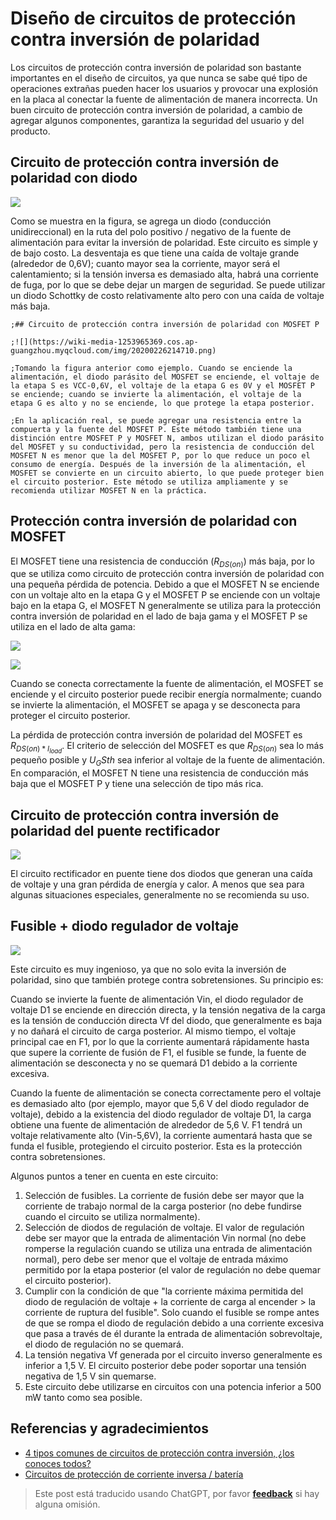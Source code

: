 # Diseño de circuitos de protección contra inversión de polaridad

Los circuitos de protección contra inversión de polaridad son bastante importantes en el diseño de circuitos, ya que nunca se sabe qué tipo de operaciones extrañas pueden hacer los usuarios y provocar una explosión en la placa al conectar la fuente de alimentación de manera incorrecta. Un buen circuito de protección contra inversión de polaridad, a cambio de agregar algunos componentes, garantiza la seguridad del usuario y del producto.

## Circuito de protección contra inversión de polaridad con diodo

![](https://wiki-media-1253965369.cos.ap-guangzhou.myqcloud.com/img/20211201155111.png)

Como se muestra en la figura, se agrega un diodo (conducción unidireccional) en la ruta del polo positivo / negativo de la fuente de alimentación para evitar la inversión de polaridad. Este circuito es simple y de bajo costo. La desventaja es que tiene una caída de voltaje grande (alrededor de 0,6V); cuanto mayor sea la corriente, mayor será el calentamiento; si la tensión inversa es demasiado alta, habrá una corriente de fuga, por lo que se debe dejar un margen de seguridad. Se puede utilizar un diodo Schottky de costo relativamente alto pero con una caída de voltaje más baja.

```
;## Circuito de protección contra inversión de polaridad con MOSFET P

;![](https://wiki-media-1253965369.cos.ap-guangzhou.myqcloud.com/img/20200226214710.png)

;Tomando la figura anterior como ejemplo. Cuando se enciende la alimentación, el diodo parásito del MOSFET se enciende, el voltaje de la etapa S es VCC-0,6V, el voltaje de la etapa G es 0V y el MOSFET P se enciende; cuando se invierte la alimentación, el voltaje de la etapa G es alto y no se enciende, lo que protege la etapa posterior.

;En la aplicación real, se puede agregar una resistencia entre la compuerta y la fuente del MOSFET P. Este método también tiene una distinción entre MOSFET P y MOSFET N, ambos utilizan el diodo parásito del MOSFET y su conductividad, pero la resistencia de conducción del MOSFET N es menor que la del MOSFET P, por lo que reduce un poco el consumo de energía. Después de la inversión de la alimentación, el MOSFET se convierte en un circuito abierto, lo que puede proteger bien el circuito posterior. Este método se utiliza ampliamente y se recomienda utilizar MOSFET N en la práctica.
```

## Protección contra inversión de polaridad con MOSFET

El MOSFET tiene una resistencia de conducción ($R_{DS(on)}$) más baja, por lo que se utiliza como circuito de protección contra inversión de polaridad con una pequeña pérdida de potencia. Debido a que el MOSFET N se enciende con un voltaje alto en la etapa G y el MOSFET P se enciende con un voltaje bajo en la etapa G, el MOSFET N generalmente se utiliza para la protección contra inversión de polaridad en el lado de baja gama y el MOSFET P se utiliza en el lado de alta gama:

![](https://wiki-media-1253965369.cos.ap-guangzhou.myqcloud.com/img/20211201152709.png)

![](https://wiki-media-1253965369.cos.ap-guangzhou.myqcloud.com/img/20211201152720.png)

Cuando se conecta correctamente la fuente de alimentación, el MOSFET se enciende y el circuito posterior puede recibir energía normalmente; cuando se invierte la alimentación, el MOSFET se apaga y se desconecta para proteger el circuito posterior.

La pérdida de protección contra inversión de polaridad del MOSFET es $R_{DS(on) * I_{load}}$. El criterio de selección del MOSFET es que $R_{DS(on)}$ sea lo más pequeño posible y $U_GS{th}$ sea inferior al voltaje de la fuente de alimentación. En comparación, el MOSFET N tiene una resistencia de conducción más baja que el MOSFET P y tiene una selección de tipo más rica.

## Circuito de protección contra inversión de polaridad del puente rectificador

![](https://wiki-media-1253965369.cos.ap-guangzhou.myqcloud.com/img/20200226220430.png)

El circuito rectificador en puente tiene dos diodos que generan una caída de voltaje y una gran pérdida de energía y calor. A menos que sea para algunas situaciones especiales, generalmente no se recomienda su uso.

## Fusible + diodo regulador de voltaje

![](https://wiki-media-1253965369.cos.ap-guangzhou.myqcloud.com/img/20200226220653.png)

Este circuito es muy ingenioso, ya que no solo evita la inversión de polaridad, sino que también protege contra sobretensiones. Su principio es:

Cuando se invierte la fuente de alimentación Vin, el diodo regulador de voltaje D1 se enciende en dirección directa, y la tensión negativa de la carga es la tensión de conducción directa Vf del diodo, que generalmente es baja y no dañará el circuito de carga posterior. Al mismo tiempo, el voltaje principal cae en F1, por lo que la corriente aumentará rápidamente hasta que supere la corriente de fusión de F1, el fusible se funde, la fuente de alimentación se desconecta y no se quemará D1 debido a la corriente excesiva.

Cuando la fuente de alimentación se conecta correctamente pero el voltaje es demasiado alto (por ejemplo, mayor que 5,6 V del diodo regulador de voltaje), debido a la existencia del diodo regulador de voltaje D1, la carga obtiene una fuente de alimentación de alrededor de 5,6 V. F1 tendrá un voltaje relativamente alto (Vin-5,6V), la corriente aumentará hasta que se funda el fusible, protegiendo el circuito posterior. Esta es la protección contra sobretensiones.

Algunos puntos a tener en cuenta en este circuito:

1. Selección de fusibles. La corriente de fusión debe ser mayor que la corriente de trabajo normal de la carga posterior (no debe fundirse cuando el circuito se utiliza normalmente).
2. Selección de diodos de regulación de voltaje. El valor de regulación debe ser mayor que la entrada de alimentación Vin normal (no debe romperse la regulación cuando se utiliza una entrada de alimentación normal), pero debe ser menor que el voltaje de entrada máximo permitido por la etapa posterior (el valor de regulación no debe quemar el circuito posterior).
3. Cumplir con la condición de que "la corriente máxima permitida del diodo de regulación de voltaje + la corriente de carga al encender > la corriente de ruptura del fusible". Solo cuando el fusible se rompe antes de que se rompa el diodo de regulación debido a una corriente excesiva que pasa a través de él durante la entrada de alimentación sobrevoltaje, el diodo de regulación no se quemará.
4. La tensión negativa Vf generada por el circuito inverso generalmente es inferior a 1,5 V. El circuito posterior debe poder soportar una tensión negativa de 1,5 V sin quemarse.
5. Este circuito debe utilizarse en circuitos con una potencia inferior a 500 mW tanto como sea posible.

## Referencias y agradecimientos

- [4 tipos comunes de circuitos de protección contra inversión, ¿los conoces todos?](https://mp.weixin.qq.com/s?__biz=MzI4NTQ4NTA3NA==&mid=2247488589&idx=1&sn=74aa6b74d214ac69729d64b525740f80&chksm=ebea2530dc9dac26a8e74a9f100e8a809d784ad25e6b21c0c546f56d09ba8ba8dca17549e0f6&mpshare=1&scene=1&srcid=0226oplrUSzm6gc9CByvmgA8&sharer_sharetime=1582713417799&sharer_shareid=57baeb2b96d0cff9b17ac2c15b36602b&key=41c07c1199c0727c4030cc712f41de6d8a0e4db2516999aaa98854f2019a9adfe9a6e2f89a840d15c3ae1c3560f741b592f9b412994ae690bb777310a2b497bfa438831d7bf2da52fc89cc19bbc0d467&ascene=1&uin=MTk5MDUwOTA0Mg%3D%3D&devicetype=Windows+10&version=62080079&lang=zh_CN&exportkey=Azacss9x1N9t3FWOKDTbFKA%3D&pass_ticket=%2B%2Fs5mqUBkUbYMJV1cZ6LLdT4rpwnoGiQAvz1QyQpMhfrKWb9GbpDgnop6Filiqkd)
- [Circuitos de protección de corriente inversa / batería](https://www.ti.com/lit/an/slva139/slva139.pdf?ts=1638334707859)

> Este post está traducido usando ChatGPT, por favor [**feedback**](https://github.com/linyuxuanlin/Wiki_MkDocs/issues/new) si hay alguna omisión.
